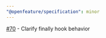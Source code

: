 ```yaml
---
"@openfeature/specification": minor
---
```


[#70](https://github.com/open-feature/spec/pull/70) - Clarify finally hook behavior

